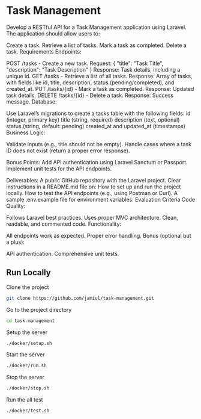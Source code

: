 # Task Management

Develop a RESTful API for a Task Management application using Laravel. The application should allow users to:

Create a task.
Retrieve a list of tasks.
Mark a task as completed.
Delete a task.
Requirements
Endpoints:

POST /tasks - Create a new task.
Request: { "title": "Task Title", "description": "Task Description" }
Response: Task details, including a unique id.
GET /tasks - Retrieve a list of all tasks.
Response: Array of tasks, with fields like id, title, description, status (pending/completed), and created_at.
PUT /tasks/{id} - Mark a task as completed.
Response: Updated task details.
DELETE /tasks/{id} - Delete a task.
Response: Success message.
Database:

Use Laravel’s migrations to create a tasks table with the following fields:
id (integer, primary key)
title (string, required)
description (text, optional)
status (string, default: pending)
created_at and updated_at (timestamps)
Business Logic:

Validate inputs (e.g., title should not be empty).
Handle cases where a task ID does not exist (return a proper error response).

Bonus Points:
Add API authentication using Laravel Sanctum or Passport.
Implement unit tests for the API endpoints.

Deliverables:
A public GitHub repository with the Laravel project.
Clear instructions in a README.md file on:
How to set up and run the project locally.
How to test the API endpoints (e.g., using Postman or Curl).
A sample .env.example file for environment variables.
Evaluation Criteria
Code Quality:

Follows Laravel best practices.
Uses proper MVC architecture.
Clean, readable, and commented code.
Functionality:

All endpoints work as expected.
Proper error handling.
Bonus (optional but a plus):

API authentication.
Comprehensive unit tests.

## Run Locally

Clone the project

```bash
git clone https://github.com/jamiul/task-management.git
```

Go to the project directory

```bash
cd task-management
```

Setup the server

```bash
./docker/setup.sh
```

Start the server

```bash
./docker/run.sh
```

Stop the server

```bash
./docker/stop.sh
```

Run the all test

```bash
./docker/test.sh
```